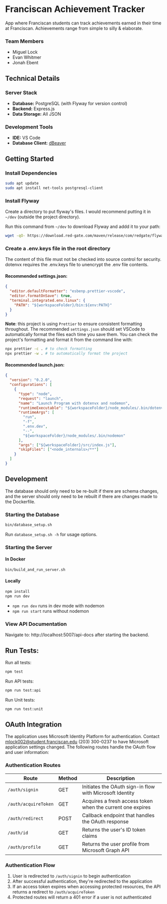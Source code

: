 # Franciscan Achievement Tracker

App where Franciscan students can track achievements earned in their time at
Franciscan. Achievements range from simple to silly & elaborate.

### Team Members

- Miguel Lock
- Evan Whitmer
- Jonah Ebent

## Technical Details

### Server Stack

- **Database:** PostgreSQL (with Flyway for version control)
- **Backend:** Express.js
- **Data Storage:** All JSON

### Development Tools

- **IDE:** VS Code
- **Database Client:** [dBeaver](https://dbeaver.io/download/)

## Getting Started

### Install Dependencies

```sh
sudo apt update
sudo apt install net-tools postgresql-client
```

### Install Flyway

Create a directory to put flyway's files. I would recommend putting it in
`~/dev` (outside the project directory).

Run this command from `~/dev` to download Flyway and addd it to your path:

```sh
wget -qO- https://download.red-gate.com/maven/release/com/redgate/flyway/flyway-commandline/11.3.0/flyway-commandline-11.3.0-linux-x64.tar.gz | tar -xvz && sudo ln -s `pwd`/flyway-11.3.0/flyway /usr/local/bin
```

### Create a .env.keys file in the root directory

The content of this file must not be checked into source control for security. dotenvx requires the .env.keys file to unencrypt the .env file contents.

#### Recommended settings.json:

```JSON
{
  "editor.defaultFormatter": "esbenp.prettier-vscode",
  "editor.formatOnSave": true,
  "terminal.integrated.env.linux": {
    "PATH": "${workspaceFolder}/bin:${env:PATH}"
  }
}
```

**Note**: this project is using `Prettier` to ensure consistent formatting
throughout. The recommended `settings.json` should set VSCode to automatically
format the files each time you save them. You can check the project's formatting
and format it from the command line with:

```sh
npx prettier -c . # to check formatting
npx prettier -w . # to automatically format the project
```

#### Recommended launch.json:

```JSON
{
  "version": "0.2.0",
  "configurations": [
    {
      "type": "node",
      "request": "launch",
      "name": "Launch Program with dotenvx and nodemon",
      "runtimeExecutable": "${workspaceFolder}/node_modules/.bin/dotenvx",
      "runtimeArgs": [
        "run",
        "-f",
        ".env.dev",
        "--",
        "${workspaceFolder}/node_modules/.bin/nodemon"
      ],
      "args": ["${workspaceFolder}/src/index.js"],
      "skipFiles": ["<node_internals>/**"]
    }
  ]
}
```

## Development

The database should only need to be re-built if there are schema changes,
and the server should only need to be rebuilt if there are changes made to
the Dockerfile.

### Starting the Database

```sh
bin/database_setup.sh
```

Run `database_setup.sh -h` for usage options.

### Starting the Server

#### In Docker

```sh
bin/build_and_run_server.sh
```

#### Locally

```sh
npm install
npm run dev
```

- `npm run dev` runs in dev mode with nodemon
- `npm run start` runs without nodemon

### View API Documentation

Navigate to: http://localhost:5007/api-docs after starting the backend.

## Run Tests:

Run all tests:

```sh
npm test
```

Run API tests:

```sh
npm run test:api
```

Run Unit tests:

```sh
npm run test:unit
```

## OAuth Integration

The application uses Microsoft Identity Platform for authentication.
Contact mlock002@student.franciscan.edu (203) 300-0237 to have Microsoft application settings changed.
The following routes handle the OAuth flow and user information:

### Authentication Routes

| Route                | Method | Description                                                |
| -------------------- | ------ | ---------------------------------------------------------- |
| `/auth/signin`       | GET    | Initiates the OAuth sign-in flow with Microsoft Identity   |
| `/auth/acquireToken` | GET    | Acquires a fresh access token when the current one expires |
| `/auth/redirect`     | POST   | Callback endpoint that handles the OAuth response          |
| `/auth/id`           | GET    | Returns the user's ID token claims                         |
| `/auth/profile`      | GET    | Returns the user profile from Microsoft Graph API          |

### Authentication Flow

1. User is redirected to `/auth/signin` to begin authentication
2. After successful authentication, they're redirected to the application
3. If an access token expires when accessing protected resources, the API returns a redirect to `/auth/acquireToken`
4. Protected routes will return a 401 error if a user is not authenticated

